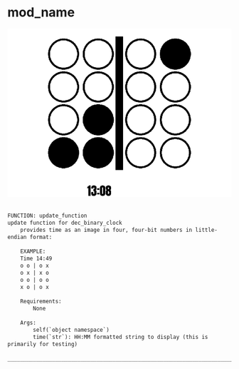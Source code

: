# mod_name
![sample image for plugin dec_binary_clock](../documentation/images/dec_binary_clock_sample.png)
```

FUNCTION: update_function
update function for dec_binary_clock 
    provides time as an image in four, four-bit numbers in little-endian format:
    
    EXAMPLE:
    Time 14:49
    o o | o x
    o x | x o
    o o | o o
    x o | o x 
    
    Requirements:
        None
        
    Args:
        self(`object namespace`)
        time(`str`): HH:MM formatted string to display (this is primarily for testing)
    
___________________________________________________________________________
 
```